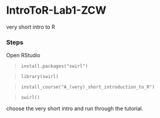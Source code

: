 # IntroToR-Lab1-ZCW
very short intro to R

### Steps

Open RStudio

> `install.packages("swirl")`

> `library(swirl)`

> `install_course("A_(very)_short_introduction_to_R")`

> `swirl()`

choose the very short intro and run through the tutorial.

